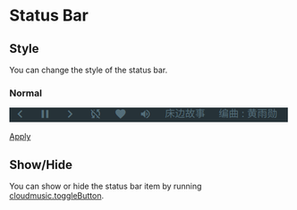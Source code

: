 # Status Bar

## Style

You can change the style of the status bar.

### Normal

![status bar normal](./statusBar-normal.png)

[Apply](command:cloudmusic.statusBarStyle?[false])

## Show/Hide

You can show or hide the status bar item by running [cloudmusic.toggleButton](command:cloudmusic.toggleButton).
